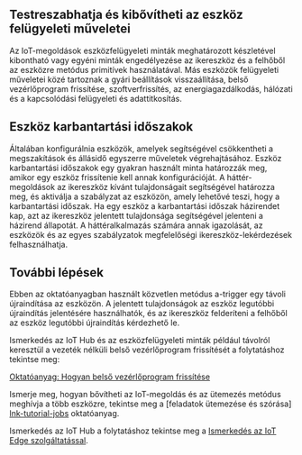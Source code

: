 ## <a name="customize-and-extend-the-device-management-actions"></a>Testreszabhatja és kibővítheti az eszköz felügyeleti műveletei

Az IoT-megoldások eszközfelügyeleti minták meghatározott készletével kibontható vagy egyéni minták engedélyezése az ikereszköz és a felhőből az eszközre metódus primitívek használatával. Más eszközök felügyeleti műveletei közé tartoznak a gyári beállítások visszaállítása, belső vezérlőprogram frissítése, szoftverfrissítés, az energiagazdálkodás, hálózati és a kapcsolódási felügyeleti és adattitkosítás.

## <a name="device-maintenance-windows"></a>Eszköz karbantartási időszakok

Általában konfigurálnia eszközök, amelyek segítségével csökkentheti a megszakítások és állásidő egyszerre műveletek végrehajtásához. Eszköz karbantartási időszakok egy gyakran használt minta határozzák meg, amikor egy eszköz frissítenie kell annak konfigurációját. A háttér-megoldások az ikereszköz kívánt tulajdonságait segítségével határozza meg, és aktiválja a szabályzat az eszközön, amely lehetővé teszi, hogy a karbantartási időszak. Ha egy eszköz a karbantartási időszak házirendet kap, azt az ikereszköz jelentett tulajdonsága segítségével jelenteni a házirend állapotát. A háttéralkalmazás számára annak igazolását, az eszközök és az egyes szabályzatok megfelelőségi ikereszköz-lekérdezések felhasználhatja.

## <a name="next-steps"></a>További lépések

Ebben az oktatóanyagban használt közvetlen metódus a-trigger egy távoli újraindítása az eszközön. A jelentett tulajdonságok az eszköz legutóbbi újraindítás jelentésére használhatók, és az ikereszköz felderíteni a felhőből az eszköz legutóbbi újraindítás kérdezhető le.

Ismerkedés az IoT Hub és az eszközfelügyeleti minták például távolról keresztül a vezeték nélküli belső vezérlőprogram frissítését a folytatáshoz tekintse meg:

[Oktatóanyag: Hogyan belső vezérlőprogram frissítése][lnk-fwupdate]

Ismerje meg, hogyan bővítheti az IoT-megoldás és az ütemezés metódus meghívja a több eszközre, tekintse meg a [feladatok ütemezése és szórása] [ lnk-tutorial-jobs] oktatóanyag.

Ismerkedés az IoT Hub a folytatáshoz tekintse meg a [Ismerkedés az IoT Edge szolgáltatással][lnk-iot-edge].

[lnk-fwupdate]: ../articles/iot-hub/tutorial-firmware-update.md
[lnk-tutorial-jobs]: ../articles/iot-hub/iot-hub-node-node-schedule-jobs.md
[lnk-iot-edge]: ../articles/iot-edge/tutorial-simulate-device-linux.md